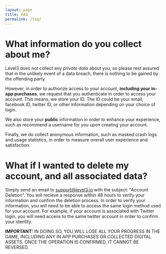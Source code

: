 ```yaml
---
layout: page
title: FAQ
permalink: /faq/
---
```


# What information do you collect about me?

Level3 does not collect any *private data* about you, so please rest assured that in the unlikely event of a data breach, there is nothing to be gained by the offending party.

However, in order to authorize access to your account, **including your in-app purchases**, we request that you authenticate in order to access your account. This means, we store your ID. The ID could be your email, facebook ID, twitter ID, or other information depending on your choice of login.

We also store your **public** information in order to enhance your experience, such as recommend a username for you upon creating your account.

Finally, we do collect anonymous information, such as masked crash logs and usage statistics, in order to measure overall user experience and satisfaction.

# What if I wanted to delete my account, and all associated data?

Simply send an email to [support@level3.io](mailto:support@level3.io?subject=Account%20Deletion) with the subject: "Account Deletion". You will recieve a response within 48 hours to verify your information and confirm the deletion process. In order to verify your information, you will need to be able to access the same login method used for your account. For example, if your account is associated with Twitter login, you will need access to the same twitter account in order to confirm your identity.

**IMPORTANT:** IN DOING SO, YOU WILL LOSE ALL YOUR PROGRESS IN THE GAME, INCLUDING ANY IN APP PURCHASES OR COLLECTED DIGITAL ASSETS. ONCE THE OPERATION IS CONFIRMED, IT CANNOT BE REVERSED.

